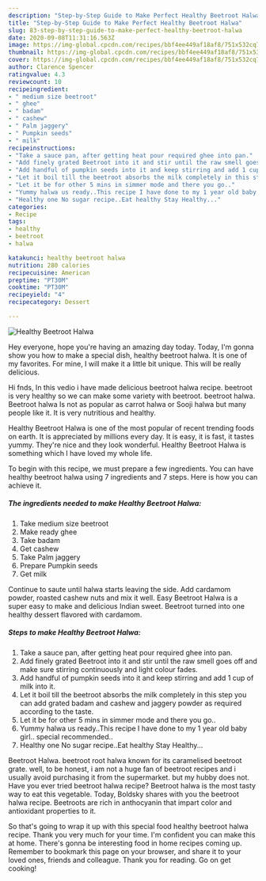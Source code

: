 ```yaml
---
description: "Step-by-Step Guide to Make Perfect Healthy Beetroot Halwa"
title: "Step-by-Step Guide to Make Perfect Healthy Beetroot Halwa"
slug: 83-step-by-step-guide-to-make-perfect-healthy-beetroot-halwa
date: 2020-09-08T11:31:16.563Z
image: https://img-global.cpcdn.com/recipes/bbf4ee449af18af8/751x532cq70/healthy-beetroot-halwa-recipe-main-photo.jpg
thumbnail: https://img-global.cpcdn.com/recipes/bbf4ee449af18af8/751x532cq70/healthy-beetroot-halwa-recipe-main-photo.jpg
cover: https://img-global.cpcdn.com/recipes/bbf4ee449af18af8/751x532cq70/healthy-beetroot-halwa-recipe-main-photo.jpg
author: Clarence Spencer
ratingvalue: 4.3
reviewcount: 10
recipeingredient:
- " medium size beetroot"
- " ghee"
- " badam"
- " cashew"
- " Palm jaggery"
- " Pumpkin seeds"
- " milk"
recipeinstructions:
- "Take a sauce pan, after getting heat pour required ghee into pan."
- "Add finely grated Beetroot into it and stir until the raw smell goes off and make sure stirring continuously and light colour fades."
- "Add handful of pumpkin seeds into it and keep stirring and add 1 cup of milk into it."
- "Let it boil till the beetroot absorbs the milk completely in this step you can add grated badam and cashew and jaggery powder as required according to the taste."
- "Let it be for other 5 mins in simmer mode and there you go.."
- "Yummy halwa us ready..This recipe I have done to my 1 year old baby girl.. special recommended.."
- "Healthy one No sugar recipe..Eat healthy Stay Healthy..."
categories:
- Recipe
tags:
- healthy
- beetroot
- halwa

katakunci: healthy beetroot halwa 
nutrition: 280 calories
recipecuisine: American
preptime: "PT30M"
cooktime: "PT30M"
recipeyield: "4"
recipecategory: Dessert

---
```



![Healthy Beetroot Halwa](https://img-global.cpcdn.com/recipes/bbf4ee449af18af8/751x532cq70/healthy-beetroot-halwa-recipe-main-photo.jpg)

Hey everyone, hope you're having an amazing day today. Today, I'm gonna show you how to make a special dish, healthy beetroot halwa. It is one of my favorites. For mine, I will make it a little bit unique. This will be really delicious.

Hi fnds, In this vedio i have made delicious beetroot halwa recipe. beetroot is very healthy so we can make some variety with beetroot. beetroot halwa. Beetroot halwa Is not as popular as carrot halwa or Sooji halwa but many people like it. It is very nutritious and healthy.

Healthy Beetroot Halwa is one of the most popular of recent trending foods on earth. It is appreciated by millions every day. It is easy, it is fast, it tastes yummy. They're nice and they look wonderful. Healthy Beetroot Halwa is something which I have loved my whole life.


To begin with this recipe, we must prepare a few ingredients. You can have healthy beetroot halwa using 7 ingredients and 7 steps. Here is how you can achieve it.

<!--inarticleads1-->

##### The ingredients needed to make Healthy Beetroot Halwa:

1. Take  medium size beetroot
1. Make ready  ghee
1. Take  badam
1. Get  cashew
1. Take  Palm jaggery
1. Prepare  Pumpkin seeds
1. Get  milk


Continue to saute until halwa starts leaving the side. Add cardamom powder, roasted cashew nuts and mix it well. Easy Beetroot Halwa is a super easy to make and delicious Indian sweet. Beetroot turned into one healthy dessert flavored with cardamom. 

<!--inarticleads2-->

##### Steps to make Healthy Beetroot Halwa:

1. Take a sauce pan, after getting heat pour required ghee into pan.
1. Add finely grated Beetroot into it and stir until the raw smell goes off and make sure stirring continuously and light colour fades.
1. Add handful of pumpkin seeds into it and keep stirring and add 1 cup of milk into it.
1. Let it boil till the beetroot absorbs the milk completely in this step you can add grated badam and cashew and jaggery powder as required according to the taste.
1. Let it be for other 5 mins in simmer mode and there you go..
1. Yummy halwa us ready..This recipe I have done to my 1 year old baby girl.. special recommended..
1. Healthy one No sugar recipe..Eat healthy Stay Healthy...


Beetroot Halwa. beetroot root halwa known for its caramelised beetroot grate. well, to be honest, i am not a huge fan of beetroot recipes and i usually avoid purchasing it from the supermarket. but my hubby does not. Have you ever tried beetroot halwa recipe? Beetroot halwa is the most tasty way to eat this vegetable. Today, Boldsky shares with you the beetroot halwa recipe. Beetroots are rich in anthocyanin that impart color and antioxidant properties to it. 

So that's going to wrap it up with this special food healthy beetroot halwa recipe. Thank you very much for your time. I'm confident you can make this at home. There's gonna be interesting food in home recipes coming up. Remember to bookmark this page on your browser, and share it to your loved ones, friends and colleague. Thank you for reading. Go on get cooking!
